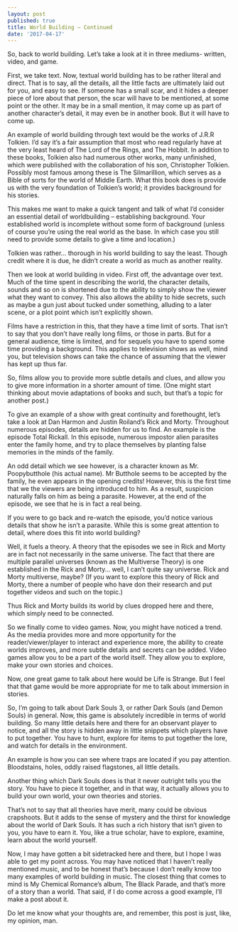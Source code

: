 ```yaml
---
layout: post
published: true
title: World Building – Continued
date: '2017-04-17'
---
```

So, back to world building. Let’s take a look at it in three mediums- written, video, and game.

First, we take text. Now, textual world building has to be rather literal and direct. That is to say, all the details, all the little facts are ultimately laid out for you, and easy to see.  If someone has a small scar, and it hides a deeper piece of lore about that person, the scar will have to be mentioned, at some point or the other. It may be in a small mention, it may come up as part of another character’s detail, it may even be in another book. But it will have to come up.

An example of world building through text would be the works of J.R.R Tolkien. I’d say it’s a fair assumption that most who read regularly have at the very least heard of The Lord of the Rings, and The Hobbit. In addition to these books, Tolkien also had numerous other works, many unfinished, which were published with the collaboration of his son, Christopher Tolkien. Possibly most famous among these is The Silmarillion, which serves as a Bible of sorts for the world of Middle Earth. What this book does is provide us with the very foundation of Tolkien’s world; it provides background for his stories.

This makes me want to make a quick tangent and talk of what I’d consider an essential detail of worldbuilding – establishing background. Your established world is incomplete without some form of background (unless of course you’re using the real world as the base. In which case you still need to provide some details to give a time and location.)

Tolkien was rather… thorough in his world building to say the least. Though credit where it is due, he didn’t create a world as much as another reality.

Then we look at world building in video. First off, the advantage over text. Much of the time spent in describing the world, the character details, sounds and so on is shortened due to the ability to simply show the viewer what they want to convey. This also allows the ability to hide secrets, such as maybe a gun just about tucked under something, alluding to a later scene, or a plot point which isn’t explicitly shown.

Films have a restriction in this, that they have a time limit of sorts. That isn’t to say that you don’t have really long films, or those in parts. But for a general audience, time is limited, and for sequels you have to spend some time providing a background. This applies to television shows as well, mind you, but television shows can take the chance of assuming that the viewer has kept up thus far.

So, films allow you to provide more subtle details and clues, and allow you to give more information in a shorter amount of time. (One might start thinking about movie adaptations of books and such, but that’s a topic for another post.)

To give an example of a show with great continuity and forethought, let’s take a look at Dan Harmon and Justin Roiland’s Rick and Morty. Throughout numerous episodes, details are hidden for us to find. An example is the episode Total Rickall. In this episode, numerous impostor alien parasites enter the family home, and try to place themselves by planting false memories in the minds of the family.

An odd detail which we see however, is a character known as Mr. Poopybutthole (his actual name). Mr Butthole seems to be accepted by the family, he even appears in the opening credits! However, this is the first time that we the viewers are being introduced to him. As a result, suspicion naturally falls on him as being a parasite. However, at the end of the episode, we see that he is in fact a real being.

If you were to go back and re-watch the episode, you’d notice various details that show he isn’t a parasite. While this is some great attention to detail, where does this fit into world building?

Well, it fuels a theory. A theory that the episodes we see in Rick and Morty are in fact not necessarily in the same universe. The fact that there are multiple parallel universes (known as the Multiverse Theory) is one established in the Rick and Morty… well, I can’t quite say universe. Rick and Morty multiverse, maybe? (If you want to explore this theory of Rick and Morty, there a number of people who have don their research and put together videos and such on the topic.)

Thus Rick and Morty builds its world by clues dropped here and there, which simply need to be connected.

So we finally come to video games. Now, you might have noticed a trend. As the media provides more and more opportunity for the reader/viewer/player to interact and experience more, the ability to create worlds improves, and more subtle details and secrets can be added. Video games allow you to be a part of the world itself. They allow you to explore, make your own stories and choices.

Now, one great game to talk about here would be Life is Strange. But I feel that that game would be more appropriate for me to talk about immersion in stories.

So, I’m going to talk about Dark Souls 3, or rather Dark Souls (and Demon Souls)  in general. Now, this game is absolutely incredible in terms of world building. So many little details here and there for an observant player to notice, and all the story is hidden away in little snippets which players have to put together. You have to hunt, explore for items to put together the lore, and watch for details in the environment.

An example is how you can see where traps are located if you pay attention. Bloodstains, holes, oddly raised flagstones, all little details.

Another thing which Dark Souls does is that it never outright tells you the story. You have to piece it together, and in that way, it actually allows you to build your own world, your own theories and stories.

That’s not to say that all theories have merit, many could be obvious crapshoots. But it adds to the sense of mystery and the thirst for knowledge about the world of Dark Souls. It has such a rich history that isn’t given to you, you have to earn it. You, like a true scholar, have to explore, examine, learn about the world yourself.

Now, I may have gotten a bit sidetracked here and there, but I hope I was able to get my point across. You may have noticed that I haven’t really mentioned music, and to be honest that’s because I don’t really know too many examples of world building in music. The closest thing that comes to mind is My Chemical Romance’s album, The Black Parade, and that’s more of a story than a world. That said, if I do come across a good example, I’ll make a post about it.

Do let me know what your thoughts are, and remember, this post is just, like, my opinion, man.